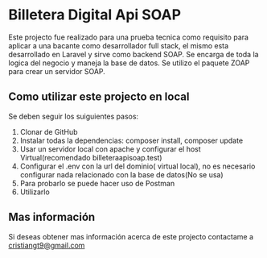 # Billetera Digital Api SOAP

Este projecto fue realizado para una prueba tecnica como requisito para aplicar a una bacante como desarrollador full stack, el mismo esta desarrollado en Laravel y sirve como backend SOAP. Se encarga de toda la logica del negocio y maneja la base de datos. Se utilizo el paquete ZOAP para crear un servidor SOAP.

## Como utilizar este projecto en local

Se deben seguir los suiguientes pasos: 
1. Clonar de GitHub
2. Instalar todas la dependencias: composer install, composer update
3. Usar un servidor local con apache y configurar el host Virtual(recomendado billeteraapisoap.test)
4. Configurar el .env con la url del dominio( virtual local), no es necesario configurar nada relacionado con la base de datos(No se usa)
5. Para probarlo se puede hacer uso de Postman
6. Utilizarlo

## Mas información

Si deseas obtener mas información acerca de este projecto contactame a cristiangt9@gmail.com